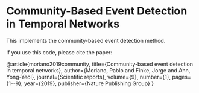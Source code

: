 # Community-Based Event Detection in Temporal Networks

This implements the community-based event detection method. 

If you use this code, please cite the paper: 

  @article{moriano2019community,
      title={Community-based event detection in temporal networks},
      author={Moriano, Pablo and Finke, Jorge and Ahn, Yong-Yeol},
      journal={Scientific reports},
      volume={9},
      number={1},
      pages={1--9},
      year={2019},
      publisher={Nature Publishing Group}
      }
